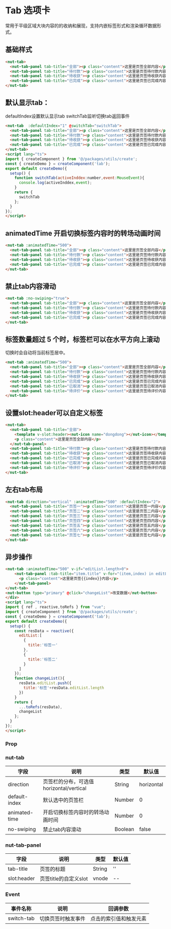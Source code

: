 # Tab 选项卡

常用于平级区域大块内容的的收纳和展现，支持内嵌标签形式和渲染循环数据形式。


## 基础样式

```html
<nut-tab>
  <nut-tab-panel tab-title="全部"><p class="content">这里是页签全部内容</p></nut-tab-panel>
  <nut-tab-panel tab-title="待付款"><p class="content">这里是页签待付款内容</p></nut-tab-panel>
  <nut-tab-panel tab-title="待收获"><p class="content">这里是页签待收获内容</p></nut-tab-panel>
  <nut-tab-panel tab-title="已完成"><p class="content">这里是页签已完成内容</p></nut-tab-panel>
</nut-tab>
```

## 默认显示tab：
defaultIndex设置默认显示tab
switchTab监听切换tab返回事件

```html
<nut-tab  :defaultIndex="1" @switchTab="switchTab">
  <nut-tab-panel tab-title="全部"><p class="content">这里是页签全部内容</p></nut-tab-panel>
  <nut-tab-panel tab-title="待付款"><p class="content">这里是页签待付款内容</p></nut-tab-panel>
  <nut-tab-panel tab-title="待收获"><p class="content">这里是页签待收获内容</p></nut-tab-panel>
  <nut-tab-panel tab-title="已完成"><p class="content">这里是页签已完成内容</p></nut-tab-panel>
</nut-tab>
<script lang="ts">
import { createComponent } from '@/packages/utils/create';
const { createDemo } = createComponent('tab');
export default createDemo({
  setup() {
    function switchTab(activeInddex:number,event:MouseEvent){
      console.log(activeInddex,event);
    }
    return {
      switchTab
    };
  }
});
</script>
```

## animatedTime 开启切换标签内容时的转场动画时间
```html
<nut-tab :animatedTime="500">
  <nut-tab-panel tab-title="全部"><p class="content">这里是页签全部内容</p></nut-tab-panel>
  <nut-tab-panel tab-title="待付款"><p class="content">这里是页签待付款内容</p></nut-tab-panel>
  <nut-tab-panel tab-title="待收获"><p class="content">这里是页签待收获内容</p></nut-tab-panel>
  <nut-tab-panel tab-title="已完成"><p class="content">这里是页签已完成内容</p></nut-tab-panel>
</nut-tab>
```


## 禁止tab内容滑动

```html
<nut-tab :no-swiping="true">
  <nut-tab-panel tab-title="全部"><p class="content">这里是页签全部内容</p></nut-tab-panel>
  <nut-tab-panel tab-title="待付款"><p class="content">这里是页签待付款内容</p></nut-tab-panel>
  <nut-tab-panel tab-title="待收获"><p class="content">这里是页签待收获内容</p></nut-tab-panel>
  <nut-tab-panel tab-title="已完成"><p class="content">这里是页签已完成内容</p></nut-tab-panel>
</nut-tab>
```

## 标签数量超过 5 个时，标签栏可以在水平方向上滚动
切换时会自动将当前标签居中。

```html
<nut-tab :animatedTime="500">
  <nut-tab-panel tab-title="全部"><p class="content">这里是页签全部内容</p></nut-tab-panel>
  <nut-tab-panel tab-title="待付款"><p class="content">这里是页签待付款内容</p></nut-tab-panel>
  <nut-tab-panel tab-title="待收获"><p class="content">这里是页签待收获内容</p></nut-tab-panel>
  <nut-tab-panel tab-title="已完成"><p class="content">这里是页签已完成内容</p></nut-tab-panel>
  <nut-tab-panel tab-title="已取消"><p class="content">这里是页签已取消内容</p></nut-tab-panel>
  <nut-tab-panel tab-title="待评价"><p class="content">这里是页签待评价内容</p></nut-tab-panel>
</nut-tab>
```

## 设置slot:header可以自定义标签
```html
<nut-tab>
  <nut-tab-panel tab-title="全部">
    <template v-slot:header><nut-icon name="dongdong"></nut-icon></template>
    <p class="content">这里是页签全部内容</p>
  </nut-tab-panel>
  <nut-tab-panel tab-title="待付款"><p class="content">这里是页签待付款内容</p></nut-tab-panel>
  <nut-tab-panel tab-title="待收获"><p class="content">这里是页签待收获内容</p></nut-tab-panel>
  <nut-tab-panel tab-title="已完成"><p class="content">这里是页签已完成内容</p></nut-tab-panel>
  <nut-tab-panel tab-title="已取消"><p class="content">这里是页签已取消内容</p></nut-tab-panel>
  <nut-tab-panel tab-title="待评价"><p class="content">这里是页签待评价内容</p></nut-tab-panel>
</nut-tab>
```
## 左右tab布局
```html
<nut-tab direction="vertical" :animatedTime="500" :defaultIndex="2">
  <nut-tab-panel tab-title="页签一"><p class="content">这里是页签一内容</p></nut-tab-panel>
  <nut-tab-panel tab-title="页签二"><p class="content">这里是页签二内容</p></nut-tab-panel>
  <nut-tab-panel tab-title="页签三"><p class="content">这里是页签三内容</p></nut-tab-panel>
  <nut-tab-panel tab-title="页签四"><p class="content">这里是页签四内容</p></nut-tab-panel>
  <nut-tab-panel tab-title="页签五"><p class="content">这里是页签五内容</p></nut-tab-panel>
  <nut-tab-panel tab-title="页签六"><p class="content">这里是页签六内容</p></nut-tab-panel>
  <nut-tab-panel tab-title="页签七"><p class="content">这里是页签七内容</p></nut-tab-panel>
</nut-tab>
```
## 异步操作

```html
<nut-tab :animatedTime="500" v-if="editList.length>0">
    <nut-tab-panel :tab-title="item.title" v-for="(item,index) in editList" :key="index">
      <p class="content">这里是页签{{index}}内容</p>
    </nut-tab-panel>
</nut-tab>
<nut-button type="primary" @click="changeList">改变数据</nut-button>
</div>
<script lang="ts">
import { ref , reactive,toRefs } from "vue";
import { createComponent } from '@/packages/utils/create';
const { createDemo } = createComponent('tab');
export default createDemo({
  setup() {
    const resData = reactive({
      editList:[
        {
          title:'标签一'
        },
        {
          title:'标签二'
        }
      ]
    });
    function changeList(){
      resData.editList.push({
        title:'标签'+resData.editList.length
      })
    }
    return {
      ...toRefs(resData),
      changeList
    };
  }
});
</script>
```


### Prop

### nut-tab

| 字段 | 说明 | 类型 | 默认值
|----- | ----- | ----- | ----- 
| direction | 页签栏的分布，可选值 horizontal/vertical | String | horizontal
| default-index | 默认选中的页签栏 | Number | 0
| animated-time | 开启切换标签内容时的转场动画时间 | Number | 0
| no-swiping |禁止tab内容滑动|Boolean|false


### nut-tab-panel

| 字段 | 说明 | 类型 | 默认值
|----- | ----- | ----- | ----- 
| tab-title| 页签的标题 | String | ''
| slot:header | 页签title的自定义slot | vnode | --

### Event

| 事件名称 | 说明 | 回调参数 
|----- | ----- | ----- 
| switch-tab | 切换页签时触发事件 | 点击的索引值和触发元素

